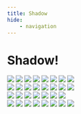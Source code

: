 ```yaml
---
title: Shadow
hide:
    - navigation
---
```


<div markdown="span">
<h1 id="header">Shadow!</h1>
</div>

<div markdown="span" class="row">
<div markdown class="column">
<img src="../assets/images/shadow1.jpeg"/>
<img src="../assets/images/shadow2.jpeg"/>
<img src="../assets/images/shadow3.jpeg"/>
<img src="../assets/images/shadow27.jpeg"/>
<img src="../assets/images/shadow4.jpeg"/>
<img src="../assets/images/shadow5.jpeg"/>
<img src="../assets/images/shadow6.jpeg"/>
<img src="../assets/images/shadow31.jpeg"/>
</div>
<div markdown class="column">
<img src="../assets/images/shadow24.jpeg"/>
<img src="../assets/images/shadow21.jpeg"/>
<img src="../assets/images/shadow22.jpeg"/>
<img src="../assets/images/shadow7.jpeg"/>
<img src="../assets/images/shadow8.jpeg"/>
<img src="../assets/images/shadow9.jpeg"/>
<img src="../assets/images/shadow10.jpeg"/>
<img src="../assets/images/shadow11.jpeg"/>
</div>
<div markdown class="column">
<img src="../assets/images/shadow29.jpeg"/>
<img src="../assets/images/shadow12.jpeg"/>
<img src="../assets/images/shadow13.jpeg"/>
<img src="../assets/images/shadow14.jpeg"/>
<img src="../assets/images/shadow15.jpeg"/>
<img src="../assets/images/shadow16.jpeg"/>
<img src="../assets/images/shadow17.jpeg"/>
</div>
<div markdown class="column">
<img src="../assets/images/shadow25.jpeg"/>
<img src="../assets/images/shadow28.jpeg"/>
<img src="../assets/images/shadow26.jpeg"/>
<img src="../assets/images/shadow18.jpeg"/>
<img src="../assets/images/shadow19.jpeg"/>
<img src="../assets/images/shadow20.jpeg"/>
<img src="../assets/images/shadow23.jpeg"/>
<img src="../assets/images/shadow30.jpeg"/>
</div>
</div>

